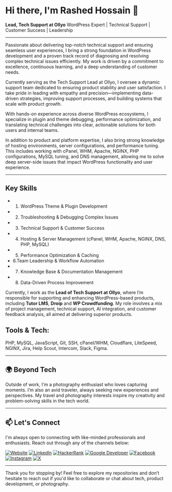 # Hi there, I'm Rashed Hossain 👋

**Lead, Tech Support at Ollyo**  WordPress Expert | Technical Support | Customer Success | Leadership

---

Passionate about delivering top-notch technical support and ensuring seamless user experiences, I bring a strong foundation in WordPress development and a proven track record of diagnosing and resolving complex technical issues efficiently. My work is driven by a commitment to excellence, continuous learning, and a deep understanding of customer needs.

Currently serving as the Tech Support Lead at Ollyo, I oversee a dynamic support team dedicated to ensuring product stability and user satisfaction. I take pride in leading with empathy and precision—implementing data-driven strategies, improving support processes, and building systems that scale with product growth.

With hands-on experience across diverse WordPress ecosystems, I specialize in plugin and theme debugging, performance optimization, and translating technical challenges into clear, actionable solutions for both users and internal teams.

In addition to product and platform expertise, I also bring strong knowledge of hosting environments, server configurations, and performance tuning. This includes working with cPanel, WHM, Apache, NGINX, PHP configurations, MySQL tuning, and DNS management, allowing me to solve deep server-side issues that impact WordPress functionality and user experience.

---

## Key Skills

- 1. WordPress Theme & Plugin Development
- 2. Troubleshooting & Debugging Complex Issues
- 3. Technical Support & Customer Success
- 4. Hosting & Server Management (cPanel, WHM, Apache, NGINX, DNS, PHP, MySQL)
- 5. Performance Optimization & Caching
- 6.Team Leadership & Workflow Automation
- 7. Knowledge Base & Documentation Management
- 8. Data-Driven Process Improvement

Currently, I work as the **Lead of Tech Support at Ollyo**, where I’m responsible for supporting and enhancing WordPress-based products, including **Tutor LMS**, **Droip** and **WP Crowdfunding**. My role involves a mix of project management, technical support, AI integration, and customer feedback analysis, all aimed at delivering superior products.

## Tools & Tech:
PHP, MySQL, JavaScript, Git, SSH, cPanel/WHM, Cloudflare, LiteSpeed, NGINX, Jira, Help Scout, Intercom, Slack, Figma.

---

## 🌍 Beyond Tech

Outside of work, I'm a photography enthusiast who loves capturing moments. I’m also an avid traveler, always seeking new experiences and perspectives. My travel and photography interests inspire my creativity and problem-solving skills in the tech world.

---

## 📫 Let's Connect

I'm always open to connecting with like-minded professionals and enthusiasts. Reach out through any of the channels below:

[![Website](https://img.shields.io/badge/-Website-000000?style=for-the-badge&logo=About.me&logoColor=white)](https://rashed.im/) [![LinkedIn](https://img.shields.io/badge/-LinkedIn-0A66C2?style=for-the-badge&logo=LinkedIn&logoColor=white)](https://www.linkedin.com/in/wprashed/) [![HackerRank](https://img.shields.io/badge/-HackerRank-2EC866?style=for-the-badge&logo=HackerRank&logoColor=white)](https://www.hackerrank.com/profile/rashedcse18) [![Google Developer](https://img.shields.io/badge/-Google%20Developer-4285F4?style=for-the-badge&logo=Google&logoColor=white)](https://g.dev/wprashed) [![Facebook](https://img.shields.io/badge/-Facebook-1877F2?style=for-the-badge&logo=Facebook&logoColor=white)](https://www.facebook.com/wprashedh) [![Instagram](https://img.shields.io/badge/-Instagram-E4405F?style=for-the-badge&logo=Instagram&logoColor=white)](https://www.instagram.com/wprashedh) [![X](https://img.shields.io/badge/-X-000000?style=for-the-badge&logo=X&logoColor=white)](https://twitter.com/wprashedh)

---

Thank you for stopping by! Feel free to explore my repositories and don’t hesitate to reach out if you'd like to collaborate or chat about tech, product development, or photography.

